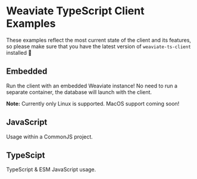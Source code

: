 # Weaviate TypeScript Client Examples

These examples reflect the most current state of the client and its features, so please make sure that you have the latest version of `weaviate-ts-client` installed 🙂

## Embedded

Run the client with an embedded Weaviate instance! No need to run a separate container, the database will launch with the client.

**Note:** Currently only Linux is supported. MacOS support coming soon!

## JavaScript

Usage within a CommonJS project.

## TypeScipt

TypeScript & ESM JavaScript usage.
